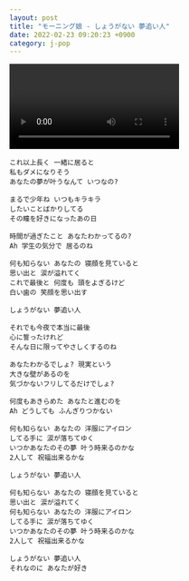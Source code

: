 ```yaml
---
layout: post
title: "モーニング娘 - しょうがない 夢追い人"
date: 2022-02-23 09:20:23 +0900
category: j-pop
---
```


<div class="video-container">
    <video id="player" class="video-js vjs-default-skin vjs-big-play-centered" data-json="/public/json/j-pop/モーニング娘 - しょうがない 夢追い人.json"></video>
</div>

```
これ以上長く 一緒に居ると
私もダメになりそう
あなたの夢が叶うなんて いつなの?

まるで少年ね いつもキラキラ
したいことばかりしてる
その瞳を好きになったあの日

時間が過ぎたこと あなたわかってるの?
Ah 学生の気分で 居るのね

何も知らない あなたの 寝顔を見ていると
思い出と 涙が溢れてく
これで最後と 何度も 頭をよぎるけど
白い歯の 笑顔を思い出す

しょうがない 夢追い人

それでも今夜で本当に最後
心に誓ったけれど
そんな日に限ってやさしくするのね

あなたわかるでしょ? 現実という
大きな壁があるのを
気づかないフリしてるだけでしょ?

何度もあきらめた あなたと進むのを
Ah どうしても ふんぎりつかない

何も知らない あなたの 洋服にアイロン
してる手に 涙が落ちてゆく
いつかあなたのその夢 叶う時来るのかな
2人して 祝福出来るかな

しょうがない 夢追い人

何も知らない あなたの 寝顔を見ていると
思い出と 涙が溢れてく
何も知らない あなたの 洋服にアイロン
してる手に 涙が落ちてゆく
いつかあなたのその夢 叶う時来るのかな
2人して 祝福出来るかな

しょうがない 夢追い人
それなのに あなたが好き
```